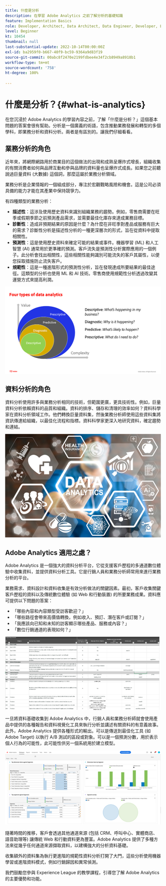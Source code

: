 ```yaml
---
title: 什麼是分析
description: 在學習 Adobe Analytics 之前了解分析的基礎知識
feature: Implementation Basics
role: Developer, Architect, Data Architect, Data Engineer, Developer, Leader, User
level: Beginner
kt: 10454
thumbnail: null
last-substantial-update: 2022-10-14T00:00:00Z
exl-id: ba2959f0-b667-40f9-bc59-9364a9d83f19
source-git-commit: 00abc8f2470e2199fdbee4e34f2cb8949a8918b1
workflow-type: tm+mt
source-wordcount: '758'
ht-degree: 100%

---
```


# 什麼是分析？{#what-is-analytics}

在您沉浸於 Adobe Analytics 的學習內容之前，了解「什麼是分析？」這個基本問題的答案會很有幫助。分析是一個廣義的術語，包含推動業務發展和轉型的多個學科，即業務分析和資料分析。兩者是有區別的。讓我們仔細看看。

## 業務分析的角色

近年來，將網際網路用於商業目的這個做法的出現和成熟呈爆炸式增長，組織收集的有關消費者如何與品牌互動和參與品牌的資料量也呈爆炸式成長。如果您之前聽說過巨量資料 (大數據) 這個詞，那麼這屬於業務分析領域。

業務分析是企業情報的一個組成部分，專注於宏觀戰略風險和機會。這是公司必須具備的能力才能在其產業中保持競爭力。

有四種類型的業務分析：

* **描述性**：這涉及使用歷史資料來識別組織業務的趨勢。例如，零售商需要在旺季或假期季節之前預測產品需求，並需要最佳化庫存來達成業務目標。
* **診斷性**：造成非預期結果的原因是什麼？為什麼在非旺季對產品或服務有巨大的需求？診斷性分析是描述性分析的一種更深層次的形式，旨在從資料中提取相關性。
* **預測性**：這是使用歷史資料來確定可能的結果或事件。機器學習 (ML) 和人工智慧 (AI) 通常用於更準確的預測。客戶流失是預測性分析實際應用的一個例子。此分析會找出相關性，這些相關性能夠識別可能流失的客戶其屬性，以便您採取措施防止流失客戶。
* **規範性**：這是一種進階形式的預測性分析，旨在發現達成所要結果的最佳途徑。這類型的分析也使用 ML 和 AI 技術。零售商使用規範性分析透過改變其運營方式來提高利潤。

![資料-分析-類型](../what-can-aa-do-for-me/assets/data_analytics_types.png)

## 資料分析的角色

資料分析使用許多與業務分析相同的技術，但範圍更廣，更具技術性。例如，巨量資料分析依賴資料的品質和組織。資料的排序、儲存和清理的效率如何？資料科學家在資料分析領域工作。他們轉換巨量資料集，然後業務分析師使用這些資料集將資訊傳達給組織，以最佳化流程和指標。資料科學家更深入地研究資料，確定趨勢和連結。

![資料-分析](../what-can-aa-do-for-me/assets/data_analytics.png)

## Adobe Analytics 適用之處？

Adobe Analytics 是一個強大的資料分析平台，它從支援客戶歷程的多通道數位體驗中收集資料，並提供資料分析工具。它是行銷人員和業務分析師常用來進行業務分析的平台。

業務需求、資料設計和資料收集是有效分析做法的關鍵因素。最初，客戶收集關鍵客戶歷程的資料以及傳統數位體驗 (如 Web 和行動裝置) 的所要業務成果。資料應可提供以下問題的答案：

* 「哪些內容和內容類型受訪客歡迎？」
* 「哪些路徑會帶來高價值轉換，例如收入、預訂、潛在客戶或訂閱？」
* 「我應該向已知和未知的訪客顯示哪些產品、服務或內容？」
* 「數位行銷通道的表現如何？」

![分析-業務-要求](../what-can-aa-do-for-me/assets/analytics_business_requirements.png)

一旦將資料基礎收集到 Adobe Analytics 中，行銷人員和業務分析師就會使用產品中提供的各種報告和資料視覺化工具來執行分析並講述有關資料的有意義故事。此外，Adobe Analytics 提供各種形式的輸出。可以是傳送到最佳化工具 (如 Adobe Target) 以執行 A/B 測試的區段或對象。可以是一個預測分數，用於表示個人行為的可能性，此可能性供另一個系統用於建立模型。

![分析-工作區-專案](../what-can-aa-do-for-me/assets/analytics_workspace_project.png)

隨著時間的推移，客戶會透過其他通道來源 (包括 CRM、呼叫中心、實體商店、語音助理等) 讓傳統 Web 和行動資料更為豐富。Adobe Analytics 提供了多種方法來從幾乎任何通道來源擷取資料，以建構強大的分析資料基礎。

收集額外的資料集為執行更進階的規範性資料分析打開了大門，這些分析使用機器學習或進階資料模式，例如行銷歸因和異常偵測。

我們鼓勵您參與 Experience League 的教學課程，引導您了解 Adobe Analytics 的主要優勢和功能。
